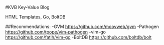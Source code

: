 #KVB
Key-Value Blog

HTML Templates, Go, BoltDB

##Recommendations:
-GVM https://github.com/moovweb/gvm
-Pathogen https://github.com/tpope/vim-pathogen
-vim-go https://github.com/fatih/vim-go
-BoltDB https://github.com/boltdb/bolt
